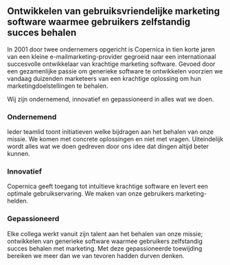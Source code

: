 Ontwikkelen van gebruiksvriendelijke marketing software waarmee gebruikers zelfstandig succes behalen
-----------------------------------------------------------------------------------------------------

In 2001 door twee ondernemers opgericht is Copernica in tien korte jaren
van een kleine e-mailmarketing-provider gegroeid naar een internationaal
succesvolle ontwikkelaar van krachtige marketing software. Gevoed door
een gezamenlijke passie om generieke software te ontwikkelen voorzien we
vandaag duizenden marketeers van een krachtige oplossing om hun
marketingdoelstellingen te behalen.

Wij zijn ondernemend, innovatief en gepassioneerd in alles wat we doen.

### Ondernemend

Ieder teamlid toont initiatieven welke bijdragen aan het behalen van
onze missie. We komen met concrete oplossingen en niet met vragen.
Uiteindelijk wordt alles wat we doen gedreven door ons idee dat dingen
altijd beter kunnen.

### Innovatief

Copernica geeft toegang tot intuïtieve krachtige software en levert een
optimale gebruikservaring. We maken van onze gebruikers
marketing-helden.

### Gepassioneerd

Elke collega werkt vanuit zijn talent aan het behalen van onze missie;
ontwikkelen van generieke software waarmee gebruikers zelfstandig succes
behalen met marketing. Met deze gepassioneerde toewijding bereiken we
meer dan we van tevoren hadden durven denken.
